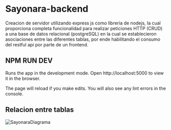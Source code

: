 # Sayonara-backend

Creacion de servidor utilizando express js como libreria de nodejs, la cual proporciona completa funcionalidad para realizar peticiones HTTP (CRUD) a una base de 
datos relacional (postgreSQL) en la cual se establecieron asociaciones entre las diferentes tablas, por ende habilitando el consumo del restful api por parte de un frontend. 

## NPM RUN DEV
Runs the app in the development mode.
Open http://localhost:5000 to view it in the browser.

The page will reload if you make edits.
You will also see any lint errors in the console.

## Relacion entre tablas
![SayonaraDiagrama](https://user-images.githubusercontent.com/93333842/187235131-06332384-ff15-4e2c-91e7-170736034b45.png)
